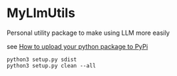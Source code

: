 # MyLlmUtils
Personal utility package to make using LLM more easily

see [How to upload your python package to PyPi](https://medium.com/@joel.barmettler/how-to-upload-your-python-package-to-pypi-65edc5fe9c56)

```
python3 setup.py sdist
python3 setup.py clean --all
```
